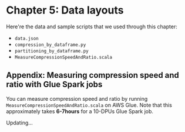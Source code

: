 # Chapter 5: Data layouts

Here're the data and sample scripts that we used through this chapter:
* `data.json`
* `compression_by_dataframe.py`
* `partitioning_by_dataframe.py`
* `MeasureCompressionSpeedAndRatio.scala`

## Appendix: Measuring compression speed and ratio with Glue Spark jobs
You can measure compression speed and ratio by running `MeasureCompressionSpeedAndRatio.scala` on AWS Glue. Note that this approximately takes **6-7hours** for a 10-DPUs Glue Spark job.

Updating...